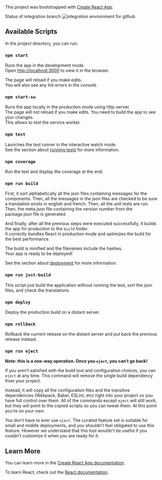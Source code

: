 This project was bootstrapped with [Create React App](https://github.com/facebook/create-react-app).

Status of integration branch ![integration environment for github](https://github.com/PauloDevelo/enginemonitor.reactfront/workflows/CI/badge.svg?branch=integration)
## Available Scripts

In the project directory, you can run:

### `npm start`

Runs the app in the development mode.<br>
Open [http://localhost:3000](http://localhost:3000) to view it in the browser.

The page will reload if you make edits.<br>
You will also see any lint errors in the console.

### `npm start-sw`

Runs the app locally in the production mode using http-server.<br>
The page will not reload if you make edits. You need to build the app to see your changes.<br>
This allows to test the service worker.

### `npm test`

Launches the test runner in the interactive watch mode.<br>
See the section about [running tests](https://facebook.github.io/create-react-app/docs/running-tests) for more information.

### `npm coverage`
Run the test and display the coverage at the end.

### `npm run build`

First, it sort alphabetically all the json files containing messages for the components.
Then, all the messages in the json files are checked to be sure a translation exists in english and french.
Then, all the unit tests are run.
Then, the meta.json file containing the version number from the package.json file is generated.

And finally, after all the previous steps were executed successfully, it builds the app for production to the `build` folder.<br>
It correctly bundles React in production mode and optimizes the build for the best performance.

The build is minified and the filenames include the hashes.<br>
Your app is ready to be deployed!

See the section about [deployment](https://facebook.github.io/create-react-app/docs/deployment) for more information.

### `npm run just-build`
This script just build the application without running the test, sort the json files, and check the translations.

### `npm deploy`
Deploy the production build on a distant server.

### `npm rollback`
Rollback the current release on the distant server and put back the previous release instead.

### `npm run eject`

**Note: this is a one-way operation. Once you `eject`, you can’t go back!**

If you aren’t satisfied with the build tool and configuration choices, you can `eject` at any time. This command will remove the single build dependency from your project.

Instead, it will copy all the configuration files and the transitive dependencies (Webpack, Babel, ESLint, etc) right into your project so you have full control over them. All of the commands except `eject` will still work, but they will point to the copied scripts so you can tweak them. At this point you’re on your own.

You don’t have to ever use `eject`. The curated feature set is suitable for small and middle deployments, and you shouldn’t feel obligated to use this feature. However we understand that this tool wouldn’t be useful if you couldn’t customize it when you are ready for it.

## Learn More

You can learn more in the [Create React App documentation](https://facebook.github.io/create-react-app/docs/getting-started).

To learn React, check out the [React documentation](https://reactjs.org/).
